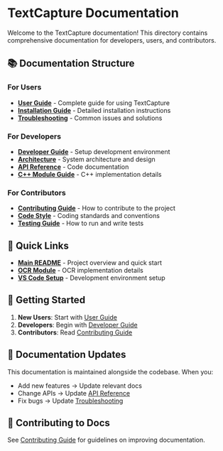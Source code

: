 # TextCapture Documentation

Welcome to the TextCapture documentation! This directory contains comprehensive documentation for developers, users, and contributors.

## 📚 Documentation Structure

### For Users
- **[User Guide](user-guide.md)** - Complete guide for using TextCapture
- **[Installation Guide](installation.md)** - Detailed installation instructions
- **[Troubleshooting](troubleshooting.md)** - Common issues and solutions

### For Developers
- **[Developer Guide](developer-guide.md)** - Setup development environment
- **[Architecture](architecture.md)** - System architecture and design
- **[API Reference](api-reference.md)** - Code documentation
- **[C++ Module Guide](cpp-module.md)** - C++ implementation details

### For Contributors
- **[Contributing Guide](contributing.md)** - How to contribute to the project
- **[Code Style](code-style.md)** - Coding standards and conventions
- **[Testing Guide](testing.md)** - How to run and write tests

## 🚀 Quick Links

- **[Main README](../README.md)** - Project overview and quick start
- **[OCR Module](../src/ocr/README.md)** - OCR implementation details
- **[VS Code Setup](../.vscode/README.md)** - Development environment setup

## 📖 Getting Started

1. **New Users**: Start with [User Guide](user-guide.md)
2. **Developers**: Begin with [Developer Guide](developer-guide.md)
3. **Contributors**: Read [Contributing Guide](contributing.md)

## 🔄 Documentation Updates

This documentation is maintained alongside the codebase. When you:
- Add new features → Update relevant docs
- Change APIs → Update [API Reference](api-reference.md)
- Fix bugs → Update [Troubleshooting](troubleshooting.md)

## 📝 Contributing to Docs

See [Contributing Guide](contributing.md) for guidelines on improving documentation. 